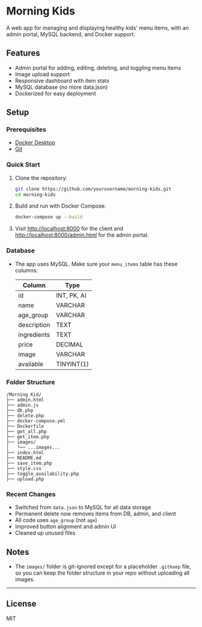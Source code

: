 # Morning Kids

A web app for managing and displaying healthy kids' menu items, with an admin portal, MySQL backend, and Docker support.

## Features

- Admin portal for adding, editing, deleting, and toggling menu items
- Image upload support
- Responsive dashboard with item stats
- MySQL database (no more data.json)
- Dockerized for easy deployment

## Setup

### Prerequisites

- [Docker Desktop](https://www.docker.com/products/docker-desktop/)
- [Git](https://git-scm.com/)

### Quick Start

1. Clone the repository:

    ```sh
    git clone https://github.com/yourusername/morning-kids.git
    cd morning-kids
    ```

2. Build and run with Docker Compose:

    ```sh
    docker-compose up --build
    ```

3. Visit [http://localhost:8000](http://localhost:8000) for the client and [http://localhost:8000/admin.html](http://localhost:8000/admin.html) for the admin portal.

### Database

- The app uses MySQL. Make sure your `menu_items` table has these columns:

    | Column      | Type         |
    |-------------|--------------|
    | id          | INT, PK, AI  |
    | name        | VARCHAR      |
    | age_group   | VARCHAR      |
    | description | TEXT         |
    | ingredients | TEXT         |
    | price       | DECIMAL      |
    | image       | VARCHAR      |
    | available   | TINYINT(1)   |

### Folder Structure

```
/Morning Kid/
├── admin.html
├── admin.js
├── db.php
├── delete.php
├── docker-compose.yml
├── Dockerfile
├── get_all.php
├── get_item.php
├── images/
│   └── ...images...
├── index.html
├── README.md
├── save_item.php
├── style.css
├── toggle_availability.php
├── upload.php
```

### Recent Changes

- Switched from `data.json` to MySQL for all data storage
- Permanent delete now removes items from DB, admin, and client
- All code uses `age_group` (not `age`)
- Improved button alignment and admin UI
- Cleaned up unused files

## Notes

- The `images/` folder is git-ignored except for a placeholder `.gitkeep` file, so you can keep the folder structure in your repo without uploading all images.

---

## License

MIT
